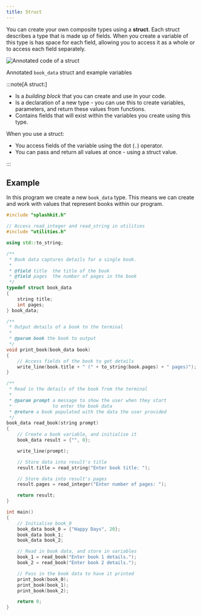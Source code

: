 ```yaml
---
title: Struct
---
```


You can create your own composite types using a **struct**. Each struct describes a type that is made up of fields. When you create a variable of this type is has space for each field, allowing you to access it as a whole or to access each field separately.

![Annotated code of a struct](./images/struct-pano.png)
<div class="caption">Annotated <code>book_data</code> struct and example variables</div>

:::note[A struct:]

- Is a *building block* that you can create and use in your code.
- Is a declaration of a new type - you can use this to create variables, parameters, and return these values from functions.
- Contains fields that will exist within the variables you create using this type.

When you use a struct:

- You access fields of the variable using the dot (`.`) operator.
- You can pass and return all values at once - using a struct value.

:::

## Example

In this program we create a new `book_data` type. This means we can create and work with values that represent books within our program.

```cpp
#include "splashkit.h"

// Access read_integer and read_string in utilities
#include "utilities.h"

using std::to_string;

/**
 * Book data captures details for a single book.
 *
 * @field title  the title of the book
 * @field pages  the number of pages in the book
 */
typedef struct book_data
{
    string title;
    int pages;
} book_data;

/**
 * Output details of a book to the terminal
 *
 * @param book the book to output
 */
void print_book(book_data book)
{
    // Access fields of the book to get details
    write_line(book.title + " (" + to_string(book.pages) + " pages)");
}

/**
 * Read in the details of the book from the terminal
 *
 * @param prompt a message to show the user when they start
 *               to enter the book data
 * @return a book populated with the data the user provided
 */
book_data read_book(string prompt)
{
    // Create a book variable, and initialise it
    book_data result = {"", 0};

    write_line(prompt);

    // Store data into result's title
    result.title = read_string("Enter book title: ");

    // Store data into result's pages
    result.pages = read_integer("Enter number of pages: ");

    return result;
}

int main()
{
    // Initialise book_0
    book_data book_0 = {"Happy Days", 20};
    book_data book_1;
    book_data book_2;

    // Read in book data, and store in variables
    book_1 = read_book("Enter book 1 details.");
    book_2 = read_book("Enter book 2 details.");

    // Pass in the book data to have it printed
    print_book(book_0);
    print_book(book_1);
    print_book(book_2);

    return 0;
}
```
